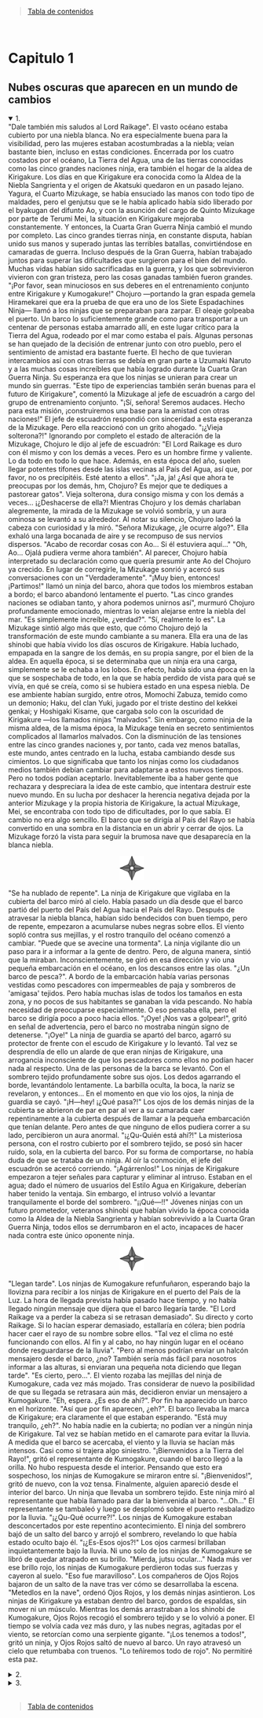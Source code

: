 > [Tabla de contenidos](./es.md#-tabla-de-contenidos)

<br>

# Capitulo 1
## Nubes oscuras que aparecen en un mundo de cambios

<details open>
<summary>1.</summary>
"Dale también mis saludos al Lord Raikage".
El vasto océano estaba cubierto por una niebla blanca. No era especialmente buena para la visibilidad, pero las mujeres estaban acostumbradas a la niebla; veían bastante bien, incluso en estas condiciones.
Encerrada por los cuatro costados por el océano, La Tierra del Agua, una de las tierras conocidas como las cinco grandes naciones ninja, era también el hogar de la aldea de Kirigakure. Los días en que Kirigakure era conocida como la Aldea de la Niebla Sangrienta y el origen de Akatsuki quedaron en un pasado lejano. Yagura, el Cuarto Mizukage, se había ensuciado las manos con todo tipo de maldades, pero el genjutsu que se le había aplicado había sido liberado por el byakugan del difunto Ao, y con la asunción del cargo de Quinto Mizukage por parte de Terumi Mei, la situación en Kirigakure mejoraba constantemente.
Y entonces, la Cuarta Gran Guerra Ninja cambió el mundo por completo. Las cinco grandes tierras ninja, en constante disputa, habían unido sus manos y superado juntas las terribles batallas, convirtiéndose en camaradas de guerra. Incluso después de la Gran Guerra, habían trabajado juntos para superar las dificultades que surgieron para el bien del mundo. Muchas vidas habían sido sacrificadas en la guerra, y los que sobrevivieron vivieron con gran tristeza, pero las cosas ganadas también fueron grandes.
"¡Por favor, sean minuciosos en sus deberes en el entrenamiento conjunto entre Kirigakure y Kumogakure!" Chojuro —portando la gran espada gemela Hiramekarei que era la prueba de que era uno de los Siete Espadachines Ninja— llamó a los ninjas que se preparaban para zarpar.
El oleaje golpeaba el puerto. Un barco lo suficientemente grande como para transportar a un centenar de personas estaba amarrado allí, en este lugar crítico para la Tierra del Agua, rodeado por el mar como estaba el país.
Algunas personas se han quejado de la decisión de entrenar junto con otro pueblo, pero el sentimiento de amistad era bastante fuerte. El hecho de que tuvieran intercambios así con otras tierras se debía en gran parte a Uzumaki Naruto y a las muchas cosas increíbles que había logrado durante la Cuarta Gran Guerra Ninja. Su esperanza era que los ninjas se unieran para crear un mundo sin guerras.
"Este tipo de experiencias también serán buenas para el futuro de Kirigakure", comentó la Mizukage al jefe de escuadrón a cargo del grupo de entrenamiento conjunto.
"¡Sí, señora! Seremos audaces. Hecho para esta misión, ¡construiremos una base para la amistad con otras naciones!" El jefe de escuadrón respondió con sinceridad a esta esperanza de la Mizukage.
Pero ella reaccionó con un grito ahogado. "¡¿Vieja solterona?!"
Ignorando por completo el estado de alteración de la Mizukage, Chojuro le dijo al jefe de escuadrón: "El Lord Raikage es duro con él mismo y con los demás a veces. Pero es un hombre firme y valiente. Lo da todo en todo lo que hace. Además, en esta época del año, suelen llegar potentes tifones desde las islas vecinas al País del Agua, así que, por favor, no os precipitéis. Esté atento a ellos".
"¡Ja, ja! ¿Así que ahora te preocupas por los demás, hm, Chojuro? Es mejor que te dediques a pastorear gatos".
Vieja solterona, dura consigo misma y con los demás a veces... ¡¿Deshacerse de ella?!
Mientras Chojuro y los demás charlaban alegremente, la mirada de la Mizukage se volvió sombría, y un aura ominosa se levantó a su alrededor.
Al notar su silencio, Chojuro ladeó la cabeza con curiosidad y la miró. "Señora Mizukage, ¿le ocurre algo?".
Ella exhaló una larga bocanada de aire y se recompuso de sus nervios dispersos.
"Acabo de recordar cosas con Ao... Si él estuviera aquí..."
"Oh, Ao... Ojalá pudiera verme ahora también". Al parecer, Chojuro había interpretado su declaración como que quería presumir ante Ao del Chojuro ya crecido.
En lugar de corregirle, la Mizukage sonrió y acercó sus conversaciones con un "Verdaderamente".
"¡Muy bien, entonces! ¡Partimos!" llamó un ninja del barco, ahora que todos los miembros estaban a bordo; el barco abandonó lentamente el puerto.
"Las cinco grandes naciones se odiaban tanto, y ahora podemos unirnos así", murmuró Chojuro profundamente emocionado, mientras lo veían alejarse entre la niebla del mar. "Es simplemente increíble, ¿verdad?".
"Sí, realmente lo es". La Mizukage sintió algo más que esto, que cómo Chojuro dejó la transformación de este mundo cambiante a su manera. Ella era una de las shinobi que había vivido los días oscuros de Kirigakure. Había luchado, empapada en la sangre de los demás, en su propia sangre, por el bien de la aldea.
En aquella época, si se determinaba que un ninja era una carga, simplemente se le echaba a los lobos. En efecto, había sido una época en la que se sospechaba de todo, en la que se había perdido de vista para qué se vivía, en qué se creía, como si se hubiera estado en una espesa niebla. De ese ambiente habían surgido, entre otros, Momochi Zabuza, temido como un demonio; Haku, del clan Yuki, jugado por el triste destino del kekkei genkai; y Hoshigaki Kisame, que cargaba solo con la oscuridad de Kirigakure —los llamados ninjas "malvados". Sin embargo, como ninja de la misma aldea, de la misma época, la Mizukage tenía en secreto sentimientos complicados al llamarlos malvados.
Con la disminución de las tensiones entre las cinco grandes naciones y, por tanto, cada vez menos batallas, este mundo, antes centrado en la lucha, estaba cambiando desde sus cimientos.
Lo que significaba que tanto los ninjas como los ciudadanos medios también debían cambiar para adaptarse a estos nuevos tiempos. Pero no todos podían aceptarlo. Inevitablemente iba a haber gente que rechazara y despreciara la idea de este cambio, que intentara destruir este nuevo mundo.
En su lucha por deshacer la herencia negativa dejada por la anterior Mizukage y la propia historia de Kirigakure, la actual Mizukage, Mei, se encontraba con todo tipo de dificultades, por lo que sabía. El cambio no era algo sencillo.
El barco que se dirigía al País del Rayo se había convertido en una sombra en la distancia en un abrir y cerrar de ojos. La Mizukage forzó la vista para seguir la brumosa nave que desaparecía en la blanca niebla.

<p align="center">
	<img src="../../README/images/shuriken_naruto.svg" width="50">
</p>

"Se ha nublado de repente".
La ninja de Kirigakure que vigilaba en la cubierta del barco miró al cielo. Había pasado un día desde que el barco partió del puerto del País del Agua hacia el País del Rayo. Después de atravesar la niebla blanca, habían sido bendecidos con buen tiempo, pero de repente, empezaron a acumularse nubes negras sobre ellos. El viento sopló contra sus mejillas, y el rostro tranquilo del océano comenzó a cambiar.
"Puede que se avecine una tormenta". La ninja vigilante dio un paso para ir a informar a la gente de dentro. Pero, de alguna manera, sintió que la miraban. Inconscientemente, se giró en esa dirección y vio una pequeña embarcación en el océano, en los descansos entre las olas. "¿Un barco de pesca?".
A bordo de la embarcación había varias personas vestidas como pescadores con impermeables de paja y sombreros de 'amigasa' tejidos. Pero había muchas islas de todos los tamaños en esta zona, y no pocos de sus habitantes se ganaban la vida pescando. No había necesidad de preocuparse especialmente. O eso pensaba ella, pero el barco se dirigía poco a poco hacia ellos.
"¡Oye! ¡Nos vas a golpear!", gritó en señal de advertencia, pero el barco no mostraba ningún signo de detenerse. "¡Oye!" La ninja de guardia se apartó del barco, agarró su protector de frente con el escudo de Kirigakure y lo levantó. Tal vez se desprendía de ello un alarde de que eran ninjas de Kirigakure, una arrogancia inconsciente de que los pescadores como ellos no podían hacer nada al respecto.
Una de las personas de la barca se levantó. Con el sombrero tejido profundamente sobre sus ojos. Los dedos agarrando el borde, levantándolo lentamente. La barbilla oculta, la boca, la nariz se revelaron, y entonces...
En el momento en que vio los ojos, la ninja de guardia se cayó.
"¡H—hey! ¡¿Qué pasa?!" Los ojos de los demás ninjas de la cubierta se abrieron de par en par al ver a su camarada caer repentinamente a la cubierta después de llamar a la pequeña embarcación que tenían delante. Pero antes de que ninguno de ellos pudiera correr a su lado, percibieron un aura anormal.
"¡¿Qu-Quién está ahí?!" La misteriosa persona, con el rostro cubierto por el sombrero tejido, se posó sin hacer ruido, sola, en la cubierta del barco. Por su forma de comportarse, no había duda de que se trataba de un ninja.
Al oír la conmoción, el jefe del escuadrón se acercó corriendo.
"¡Agárrenlos!"
Los ninjas de Kirigakure empezaron a tejer señales para capturar y eliminar al intruso. Estaban en el agua; dado el número de usuarios del Estilo Agua en Kirigakure, deberían haber tenido la ventaja.
Sin embargo, el intruso volvió a levantar tranquilamente el borde del sombrero.
"¡¡Qué—!!"
Jóvenes ninjas con un futuro prometedor, veteranos shinobi que habían vivido la época conocida como la Aldea de la Niebla Sangrienta y habían sobrevivido a la Cuarta Gran Guerra Ninja, todos ellos se derrumbaron en el acto, incapaces de hacer nada contra este único oponente ninja.

<p align="center">
	<img src="../../README/images/shuriken_naruto.svg" width="50">
</p>

"Llegan tarde".
Los ninjas de Kumogakure refunfuñaron, esperando bajo la llovizna para recibir a los ninjas de Kirigakure en el puerto del País de la Luz. La hora de llegada prevista había pasado hace tiempo, y no había llegado ningún mensaje que dijera que el barco llegaría tarde.
"El Lord Raikage va a perder la cabeza si se retrasan demasiado".
Su directo y corto Raikage. Si lo hacían esperar demasiado, estallaría en cólera; bien podría hacer caer el rayo de su nombre sobre ellos.
"Tal vez el clima no esté funcionando con ellos. Al fin y al cabo, no hay ningún lugar en el océano donde resguardarse de la lluvia".
"Pero al menos podrían enviar un halcón mensajero desde el barco, ¿no? También sería más fácil para nosotros informar a las alturas, si enviaran una pequeña nota diciendo que llegan tarde".
"Es cierto, pero...".
El viento rozaba las mejillas del ninja de Kumogakure, cada vez más mojado. Tras considerar de nuevo la posibilidad de que su llegada se retrasara aún más, decidieron enviar un mensajero a Kumogakure.
"Eh, espera. ¿Es eso de ahí?".
Por fin ha aparecido un barco en el horizonte.
"Así que por fin aparecen, ¿eh?".
El barco llevaba la marca de Kirigakure; era claramente el que estaban esperando.
"Está muy tranquilo, ¿eh?".
No había nadie en la cubierta; no podían ver a ningún ninja de Kirigakure. Tal vez se habían metido en el camarote para evitar la lluvia.
A medida que el barco se acercaba, el viento y la lluvia se hacían más intensos. Casi como si trajera algo siniestro.
"¡Bienvenidos a la Tierra del Rayo!", gritó el representante de Kumogakure, cuando el barco llegó a la orilla.
No hubo respuesta desde el interior. Pensando que esto era sospechoso, los ninjas de Kumogakure se miraron entre sí.
"¡Bienvenidos!", gritó de nuevo, con la voz tensa.
Finalmente, alguien apareció desde el interior del barco. Un ninja que llevaba un sombrero tejido. Este ninja miró al representante que había llamado para dar la bienvenida al barco.
"...Oh..." El representante se tambaleó y luego se desplomó sobre el puerto resbaladizo por la lluvia.
"¡¿Qu-Qué ocurre?!". Los ninjas de Kumogakure estaban desconcertados por este repentino acontecimiento.
El ninja del sombrero bajó de un salto del barco y arrojó el sombrero, revelando lo que había estado oculto bajo él.
"¡¿Es-Esos ojos?!"
Los ojos carmesí brillaban inquietantemente bajo la lluvia. Ni uno solo de los ninjas de Kumogakure se libró de quedar atrapado en su brillo.
"Mierda, jutsu ocular..."
Nada más ver ese brillo rojo, los ninjas de Kumogakure perdieron todas sus fuerzas y cayeron al suelo.
"Eso fue maravilloso". Los compañeros de Ojos Rojos bajaron de un salto de la nave tras ver cómo se desarrollaba la escena.
"Metedlos en la nave", ordenó Ojos Rojos, y los demás ninjas asintieron.
Los ninjas de Kirigakure ya estaban dentro del barco, gordos de espaldas, sin mover ni un músculo.
Mientras los demás arrastraban a los shinobi de Kumogakure, Ojos Rojos recogió el sombrero tejido y se lo volvió a poner. El tiempo se volvía cada vez más duro, y las nubes negras, agitadas por el viento, se retorcían como una serpiente gigante.
"¡Los tenemos a todos!", gritó un ninja, y Ojos Rojos saltó de nuevo al barco.
Un rayo atravesó un cielo que retumbaba con truenos.
"Lo teñiremos todo de rojo".
No permitiré esta paz.
</details>

<details>
<summary>2.</summary>
El bosque era espeso. La hiedra se enroscaba alrededor de los gruesos troncos, hasta las raíces de los árboles musgosos, borrando la frontera entre el árbol y la tierra. Este árbol en particular, que extendía sus ramas hacia el cielo, buscando la luz del sol, tenía cientos de años. Pero más allá había jóvenes brotes que aún no habían crecido.
Alguien miraba todo desde arriba. El ojo izquierdo, que apenas asomaba entre el pelo que colgaba de su cara, era el Rinnegan supremo. A primera vista, el derecho parecía un ojo normal, pero albergaba el Sharingan, el kekkei genkai del clan Uchiha. El nombre del hombre era Uchiha Sasuke.
En la cima del enorme árbol, Sasuke contemplaba la vista en todas las direcciones. Había superado la Cuarta Gran Guerra Ninja y había vuelto a ser un shinobi de Konoha.
Sin embargo, en lugar de decir en la aldea, había emprendido un viaje.
Quiero saber cómo es este mundo ninja, —cómo me parece el mundo ahora.
Había estado viajando durante varios años, y había visto cosas que probablemente no habría notado cuando estaba sumido en la oscuridad. También había habido momentos en los que recordaba con dulzura el pasado del que había intentado liberarse. Hubo momentos en los que recordó a sus amigos. Vio con sus propios ojos las cicatrices de la guerra; tocó la tristeza de la gente, y sintió la inutilidad de la venganza.
En el pasado, Sasuke había soportado el dolor y el sufrimiento de que le arrebataran su familia y su clan con la poderosa medicina de la venganza. Pero en la profundidad de esa oscuridad, se había confundido sobre el camino a seguir. Había perdido de vista lo que era importante. Había tardado mucho tiempo en ser capaz de entender y aceptar eso, pero Sasuke lo sentía realmente ahora.
También sintió los cambios en el mundo. Los cinco Kage habían actuado para hacer desaparecer las grandes guerras y mantener la paz y el orden. Antes, el poder de los ninja se utilizaba para proteger a sus propios países, y para invadir y atacar a otras naciones. Ahora, se utilizaba para desarrollar equipos que no requerían chakra para transmitir información al instante, para mantener instalaciones médicas, para comunicarse activamente con otras naciones y para mejorar los sistemas de distribución, entre otras cosas. El mundo estaba entrando en una nueva era de crecimiento.
Por eso no podía pasar por alto un asunto en particular.
Otsutsuki Kaguya.
La mujer que había tomado en su boca el fruto del Árbol Divino —que se decía prohibido— ganó chakra, y trajo la calma a un mundo turbulento. Pero había sido consumida por el inmenso poder, y tras un tiempo en el que se desbocó, sus propios hijos, Hamura y Hagoromo, la habían sellado.
La mismísima Kaguya había vuelto a este mundo, y Sasuke, junto con sus compañeros del Equipo 7 y Uchiha Obito, la había sellado una vez más. Una vez que la amenaza que había sacudido al mundo había pasado, la gente se regocijó, pero algo en ello molestó a Sasuke.
Gracias a las maniobras secretas de Zetsu Negro para traerla de vuelta, Kaguya vinculó a las personas sobre las que lanzó el Tsukiyomi Infinito a las raíces del Árbol Divino, transformándolas durante muchos años en sus soldados personales. El resultado final fue el ejército de Zetsu Blanco.
Anteriormente conocida como la Diosa Conejo, Kaguya cambió de alguna manera después de haber liberado al mundo del conflicto, por lo que la gente conectada al Árbol Divino también vino después de la paz que ella trajo. ¿Por qué, en un mundo en el que se suponía que la lucha había terminado, había necesidad de utilizar el Tsukiyomi Infinito en la gente y convertirla en soldados? Para jugar cruelmente con los que tenían poder, para controlar a los seres humanos con el miedo; se le ocurrieron varias razones, pero Sasuke no veía una respuesta clara.
Perseguía los rastros que había dejado Kaguya para despejar sus dudas, pero su oponente era el progenitor del chakra. Puede que Sasuke tuviera el Rinnegan, pero seguir su rastro no era nada fácil.
"¿Mm?" Sintiendo un aura, miró hacia el suroeste.
Cuando entrecerró los ojos, pudo ver algo que volaba en su dirección. A primera vista, era un pequeño pájaro que agitaba sus alas, pero en ese pájaro no circulaba sangre, sino tinta y texto que cobraba vida gracias al chakra.
Sasuke sacó rápidamente un pergamino, y el pájaro voló hacia él como si le hubieran llamado. El Arte de la Imitación de Bestias de Konoha del ninja Sai.
La figura del pájaro desapareció, y en su lugar se extendió un texto en el pergamino abierto.
Pensando que necesitaba tener una visión más diversa del mundo para conocer a Kaguya, Sasuke había empezado recientemente a comunicarse deliberadamente con Konoha con más frecuencia, pidiéndoles que le enviaran información sobre el estado de la aldea y del mundo.
Dirigió su mirada a las palabras de la página, pensando que se trataba de una de esas misivas, pero su ceño se frunció ante el contenido.
"Esto..."
Era un mensaje del actual Hokage, Hatake Kakashi.
Al parecer, un gran número de ninjas de Kirigakure y Kumogakure ha desaparecido repentinamente. No había señales de lucha, y la información era limitada, por lo que el Hokage le pedía que se pusiera en contacto con Konoha si encontraba algo sospechoso que pudiera estar relacionado con el incidente.
"¿Más de un centenar de ninjas desaparecen de repente?"
Si había una persona detrás, era posible que fuera un usuario de genjutsu. En ese caso, lo mejor sería que Sasuke, con su jutsu ocular superior, respondiera. Si usaba el Sharingan, podría ser capaz de ver lo que otros ninjas no podían.
En la cima del árbol al que se había subido para comprobar su dirección, Sasuke miró una vez más a su alrededor con esos ojos. Varias nubes de humo blanco se elevaban en el aire más allá del bosque en el que estaba encaramado. Sin embargo, no era de los incendios. Era vapor. Estaba así de cerca de Yugakure, una aldea en la que brotaban manantiales de agua caliente de la tierra, a menudo utilizados como balneario. Estaba en la Tierra del Vapor, que no estaba lejos de la Tierra del Rayo, y los barcos siempre partían de allí hacia la Tierra del Agua.
"Tal vez me dirija a la Tierra del Rayo, entonces". Dado que podía llegar a ella por una ruta terrestre, Sasuke puso primero su mirada en el País del Rayo, y se dejó caer en el bosque.

<p align="center">
	<img src="../../README/images/shuriken_naruto.svg" width="50">
</p>

Hasta que, en torno a la puesta de sol, Sasuke avanzó en silencio, sin descansar, corriendo a través de un matorral de bambú. Era difícil saltar a través del flexible y elástico bambú como lo hacía con los árboles. Mientras se movía por un terreno plagado de hojas de bambú para salir rápidamente de la arboleda, Sasuke pensó en la situación.
Todavía estaba en el País del Vapor. Quería estar en la vecina Tierra de la Escarcha para cuando cambiara la fecha, y luego en la Tierra del Rayo y la aldea de Kumogakure al día siguiente.
De repente, un pequeño asentamiento apareció en su campo de visión. Era el tipo de aldea rural que se vería en cualquier lugar, pero inconscientemente se detuvo.
No había ni una sola luz en el pueblo.
Aunque el sol se había puesto, era demasiado pronto para que todos se hubieran ido a dormir. Además, acababa de enterarse de la desaparición de un gran número de ninjas.
Sasuke cerró los ojos un momento y concentró su poder en el ojo derecho. Cuando abrió los párpados, el ojo se tiñó de rojo, con tres marcas 'tomoe' visibles en él. Saringan.
Miró la aldea con ese ojo. En efecto, había gente dentro de las casas, que aprovechaban ampliamente el bambú circundante en su construcción. Pero todos ellos estaban como conteniendo la respiración. Casi como si tuvieran miedo de algo.
Con la curiosidad despertada, Sasuke dio un paso hacia la aldea.
"¡Así que te muestras! ¡Has caído Trueno Oscuro!"
Alguien saltó con mucha fuerza de debajo de las hojas de bambú.
Sasuke miró en esa dirección para encontrar a un anciano calvo, todo piel y huesos, que cargaba contra él, con una lanza de bambú en la mano. Sus movimientos no eran rápidos, y no era fuerte; parecía ser una persona normal sin ninguna relación con las artes ninja.
Sasuke saltó hacia atrás y esquivó ligeramente. Pero en el lugar donde aterrizó, sintió chakra detrás de él.
"Liberación de agua: ¡Barrera de lluvia!" La voz aguda de una joven sonó, y un sinnúmero de pequeñas bolitas de agua, como el azúcar glas de un pastel dulce, volaron hacia él.
Sasuke hizo señales, tomó aire y se llevó un dedo a la boca. "Estilo Fuego: ¡Técnica de la Gran Bola de Fuego!"
El Estilo Fuego era la especialidad de los Uchihas. Las llamas que liberó envolvieron las bolitas de agua de su oponente, evaporándolas al instante.
"¡¿Qué?! ¡¿El Estilo Agua puede ser hecho por el Estilo Fuego?!" gritó su oponente, al ver que su propia técnica desaparecía sin llegar a tocar a Sasuke. Miró hacia allí y vio a una chica bajita con cara de niña de pie.
"¡Chino, vuelve!" Ahora apareció un hombre musculoso, como para empujar a la niña "Chino" hacia atrás. Con el kunai preparado, se lo lanzó a Sasuke, con la punta apuntando directamente a su corazón.
Se clavó en el bambú detrás de él. ¡Rrrrrip! La hierba de gran tamaño explotó hacia atrás.
"El viento está cambiando la naturaleza, ¿no?" Sasuke observó. El kunai, envuelto en chakra de viento, había expandido el aire dentro del nodo del bambú y lo había roto.
"¡Eh! Jóvenes, ¡¿en qué andáis?! Date prisa y derríbalo!", gritó el anciano.
"¡¿Qué?! ¡Nadie me dijo que era tan fuerte!" Chino frunció el ceño y miró fijamente a Sasuke. Y entonces jadeó y le señaló el ojo. "¡No! ¡De ninguna manera! ¡Mira, Nowaki! Ese ojo... ¡el Saringan!"
Una mirada de sorpresa se levantó en el rostro del hombre grande, quien aparentemente era Nowaki. "¿Es eso real?"
¡Escuchad, mocosos sin carácter! Si os ponéis así, ¡lo haré yo! ¡Trueno Oscuro, me vengaré de mi hija!" Agarrando su lanza de bambú, el anciano cargó una vez más.
Sasuke no tuvo la oportunidad de preguntar siquiera qué estaba pasando; en cualquier caso, no tenía otra opción. "¡Hah!" Exhaló un fuerte aliento, y tomó su espada en la mano.
"¡Muereeeeeee!" El anciano empujó la lanza de bambú hacia delante.
Sasuke cortó fácilmente el extremo de la misma. Con una velocidad increíble, cortó la lanza en finas rondas hasta la mano del anciano, antes de llevar la punta de su espada hasta la tráquea del anciano. Sasuke presionó la hoja contra su garganta, como para que notara la sensación de frío de la espada.
"Ee, eeep". El bambú, cortado en una sola articulación, cayó de la mano del anciano. Gotas de sudor aparecieron en su piel seca y cayeron al suelo.
"¡Ah, ah e—espera, hermano! ¡Jefe! ¡Guapo! ¡Varonil! ¡No mates al viejo!" Presa del pánico, Chino se acercó a Sasuke como para calmarlo.
Al no responder a esto, Sasuke le dijo al viejo: "Tienes la peor idea".
"Ja, ja...".
"No conozco a este Trueno Oscuro".
"Eee, eee..." Las palabras de Sasuke no parecían llegar a los oídos del anciano, que seguía respirando con dificultad, temblando de miedo.
Así no llegarían a ninguna parte.
Sasuke alejó la hoja de su espada lo más mínimo de la garganta del anciano. "No soy Trueno Oscuro".
"¿Qué?"
"Es la primera vez que escucho ese nombre". Sasuke bajó su espada, y el anciano se derrumbó de rodillas en el acto.
Mientras tanto, Chino y Nowaki se miraron.
"¡Iou! ¡Dice que es un error!" gritó Chino.
Pero el viejo de Iou gimió: "¡Cállate! ¡Este no es el momento para eso! Mi corazón, ¡ah! ¡Me dueeeele el corazón!" Liberado del terror a la muerte, el cuerpo de Iou respondió con intensas palpitaciones. Apretó una mano contra su pecho y aspiró aire desesperadamente.
"Lo siento. Fue un terrible error el que cometimos".
A diferencia de Iou, Nowaki parecía sinceramente arrepentido.
"Aunque siento que hubiéramos sido nosotros los que hubiéramos muerto si la lucha continuaba, lo siento", añadió Chino, dando una palmada con ambas manos en un gesto de contrición. "¡Vamos, Iou!".
¡Pide perdón tú también!
Aún en el suelo, Iou volvió la cara. "¡Hmph! ¡La culpa es suya por venir a través de Takeno en un momento como éste!", maldijo.
"¡Oooh, maldito viejo!"
"¡¿Qué has dicho?!" Espoleado por las palabras de Chino, Iou trató de levantarse, pero rápidamente volvió a sentarse con fuerza. Al parecer, también se había echado la espalda. Golpeó el suelo con rabia. "¡Ngh! ¡Y yo que creía que hoy íbamos a arreglar las cosas con la banda del Trueno Oscuro!".
"¿Exactamente qué es esa banda del Trueno Oscuro?" Iou había dicho que iba a vengarse de su hija. No había duda de que algo estaba pasando aquí.
"Um, esa historia es larga. ...Iou, vamos a casa por ahora. Tenemos que explicarle las cosas al hombre de aquí".
Como un niño obstinado, Iou volvió la cara. Chino refunfuñó un exasperado "Vamossssss", y luego le hizo una señal a Nowaki con los ojos.
"Vamos a volver ahora, Iou". Nowaki levantó a Iou del suelo.
"¡Hngh!", gritó el anciano.
Nowaki comenzó a caminar hacia la aldea, y Chino la siguió, con las manos unidas detrás de la cabeza. Sasuke les miraba a la espalda; Chino le devolvía la mirada para instarle a seguir. "¡Deprisa!"
"Esto parece que va a ser una molestia", murmuró Sasuke mientras se movía para seguir a los tres. Pero entonces sintió que le miraban y se giró.
Sasuke observó la escena, pero sólo había el bosque de bambú que se extendía ante sus ojos. Estaba tranquilo, no había señales de ninguna bestia.
"Hermano, ¿qué ocurre?" gritó Chino, preocupado.
Sasuke observó la espesura de bambú una vez más antes de seguirla.

<p align="center">
	<img src="../../README/images/shuriken_naruto.svg" width="50">
</p>

Lo llevaron a la casa de Iou. Al parecer, Iou era el alcalde de este Takeno, y su casa era notablemente grande. Dentro había todo tipo de artículos hechos de bambú, desde accesorios de uso cotidiano hasta juguetes para niños.
"Así que, al parecer, Takeno vende estas artesanías de bambú para ganarse la vida". Chino le mostró a Sasuke las cestas de mimbre de bambú, los pinchos y las cañas de pescar, entre otros artículos que había a un lado.
"¡No vayas a tocar las cosas!" Iou le arrebató un pincho con un gruñido, pero Chino no se inmutó lo más mínimo; cogió una libélula de bambú y la hizo volar por la habitación. Por desgracia, parecía que iba a aterrizar encima de la cabeza de Sasuke, pero la atrapó antes de que lo hiciera, y la sostuvo frente a él.
"Supongo que venden todo esto en Yugakure. Allí hay muchos turistas", señaló Chino. "Pero los precios son muy bajos, así que apenas ganan nada con ellos".
"¡Silencio, tú!" rugió Iou al instante.
Yugakure era la rara aldea ninja que también era un destino turístico. Y a juzgar por las cestas apiladas y el gran número de pinchos en la zona de trabajo, parecía que sí había demanda de los artículos, pero al parecer la vida seguía siendo dura en esta aldea.
"En realidad, Nowaki y yo actuamos en Yugakure un poco antes".
"¿Actuar?" Sasuke enarcó una ceja.
"Somos unos shinobis de poca monta, artistas ambulantes. Hicimos un poco de dinero en esa ciudad onsen. Allí sí que se puede limpiar en entretenimiento". Chino exhaló, y las burbujas de jabón aparecieron, una tras otra. Para un shinobi, no era un gran truco, pero probablemente fue bien recibido por la gente común.
"Entonces, nos dirigíamos a otra zona cuando pasamos por Takeno, ¿vale? Nos detuvimos en la tienda para comprar comida, y este anciano se aferró a nosotros. Nos rogó que le ayudáramos a vengarse, y luego lloró sobre nosotros".
Por fin estaban entrando en materia. Como si estuviera obligado por la historia de Chino, Iou gritó: "¡Todo es por culpa de Trueno Oscuro! Son una organización malvada, desalmada y sin corazón. Vienen a por aldeas pequeñas y las saquean. Matan a la gente por deporte. Hace unos meses, vinieron a por el pueblo en el que se casó mi hija... ¡y mataron a todos!".
Así que por eso hablaba de venganza.
Tal vez recordando a su hija, las lágrimas brotaron en los ojos de Iou. "No fuimos bendecidos con hijos, y después de envejecer, por fin, ¡mi dulce niña! Se casó la primavera pasada. ¡Iba a tener un bebé pronto!".
Aparentemente incapaz de expresar sus sentimientos con palabras, Iou apretó los dientes como si intentara contener las lágrimas.
"Dijo que habían matado a su hija y que su mujer había enfermado por el impacto y había muerto", terminó Chino.
La tragedia engendra la tragedia, y ahora sólo quedaba Iou. Era una situación terrible; no era de extrañar que se viera impulsado a la venganza.
Habiendo escuchado en silencio hasta ahora, Nowaki miró con lástima a Iou. "Al parecer, la gente de esta zona teme a este Trueno Oscuro y vive su vida con temor. Mira las ventanas".
Cuando Sasuke hizo lo que se le había ordenado, vio que de las ventanas colgaban cortinas opacas para que no se filtrara la luz. Los habitantes de las otras casas probablemente tenían la misma configuración.
Así que por eso habían estado al acecho, e intentaron acabar con el grupo de Trueno Oscuro.
"¡Ahora, tú! Eres fuerte, ¿verdad? ¡Por favor! ¡Ayúdame!" Iou se limpió toscamente los ojos con el dorso de la mano mientras pedía ayuda a Sasuke, casi lanzándose hacia delante.
"¿Qué? ¿No es eso demasiado egoísta?" Chino sonaba exasperado.
"¡Cállate!" Le rugió Iou, y siguió sin pausa. "¡Me disculpo por lo de antes!" Bajó la cabeza en una profunda reverencia, y luego no se movió para volver a subirla. ¿Pensaba seguir haciendo la reverencia hasta que Sasuke dijera que sí?
Incapaz de quedarse de brazos cruzados, Nowaki bajó la voz y dijo: "No estoy con Iou ni nada por el estilo, pero, al parecer, el líder de este grupo del Trueno Oscuro está diciendo que su maestro es Uchiha Sasuke. Y lo está transmitiendo al mundo".
"¿Qué ha dicho?" Sasuke arrugó inconscientemente la frente ante la repentina aparición de su propio nombre en la conversación.
"Eres tú, ¿verdad? Uchiha Sasuke. Supongo que realmente te admira o algo así".
A diferencia de Iou, Chino y Nowaki entendían de ninjas. Y eran artistas ambulantes. Tenían información mientras viajaban por el mundo. Precisamente por eso, habían adivinado enseguida quién era, una vez que vieron su Sharingan.
Sasuke nunca había oído que nadie se llamara Trueno Oscuro. Naturalmente, le molestaba que alguien utilizara su nombre como le viniera en gana, pero más que eso, el hecho de que la gente que hacía el mal en el mundo lo respetara abiertamente, disparó una sombra de pesadumbre en su corazón. La sombra era oscura y pesada.
"Eso es todo, entonces", murmuró Sasuke, lentamente. Ahora que su nombre había salido a relucir, no podía decir que no tenía nada que ver con él.
Y era un hecho que el grupo del Trueno Oscuro era violento, con muchas víctimas, y esta aldea estaba expuesta a ese terror.
La desaparición de un gran número de ninjas también le preocupaba, pero no podía alejarse exactamente de esta aldea. La razón por la que Sasuke estaba en este viaje era también para expiar al mundo, después de todo.
"¿Eh? ¿Vas a ayudar?" Al parecer, Chino no creía que Sasuke fuera a ayudarles. Lo miró con los ojos muy abiertos. "Me imaginé que dirías 'no es mi problema', o 'arregladlo vosotros mismos', y luego darías la vuelta a la mesa antes de irte".
En primer lugar, él nunca voltearía una mesa, pero el antiguo Sasuke probablemente sí habría dicho eso. Para empezar, el antiguo él habría pasado rápidamente por esta aldea, y se habría dirigido directamente al País del Rayo.
"¡Así que lo harás! ¡Eres el hombre que creí que eras!" Iou levantó la cabeza y una amplia sonrisa se dibujó en su rostro. El cambio en su actitud fue un latigazo.
Ver a Iou así me hizo recordar a otra persona. Tazuna, el constructor de puentes del País de las Olas. Tazuna había luchado contra varios obstáculos para construir su puente, y tenía la misma audacia y actitud de cambio rápido. Quizá fuera una característica especial de esta generación.
Pero los caminos que los dos hombres habían recorrido eran exactamente opuestos. Incluso después de que su ser querido hubiera sido asesinado, Tazuna arriesgó su vida para luchar por el futuro de la tierra, mientras que Iou se dejó llevar por el odio para ver el poder de la venganza.
"En cualquier caso, es suficiente por hoy, ¿no? No parece que el Grupo del Trueno Oscuro vaya a aparecer. Descansemos". Chino hizo un alarde de bostezar enormemente.
"Ya lo creo. Aquí hay habitaciones. Usadlas si queréis. ...Y si vienen, cuento con vosotros", dijo Iou, como para dejar claro el punto. Sus ojos mostraban que estaba seguro de que esta aldea iba a ser atacada. Y en el fondo de esos ojos había una oscuridad que buscaba el castigo para Trueno Oscuro por haber matado a su hija.
Aunque Sasuke ayudara a resolver este incidente, no tenía intención de echar una mano a la venganza. Aunque probablemente Iou no aceptaría eso. En lugar de responder al anciano, Sasuke se dirigió a la habitación que le habían asignado.

<p align="center">
	<img src="../../README/images/shuriken_naruto.svg" width="50">
</p>

"¿Eh? Dígalo una vez más".
Una pequeña aldea anida en las montañas. Pero ya no había aldeanos en ella. Casas destruidas, gente cruelmente obligada a exhalar su último aliento. Sólo las bestias que captaban el olor de la sangre estaban vivas.
En el interior de una casa en ruinas, el hombre que se sentaba en la mesa y lanzaba una pelota contra la pared levantó las comisuras de la boca ante las palabras de su subordinado. Pelo morado azulado atado con soltura, labios pálidos. Sólo sus ojos brillaban y resplandecían.
"¡Sí, señor! No mucho después de la puesta de sol, cuando fuimos a explorar Takeno, ¡había un hombre usando el Sharingan! Señor Karyu, lo más probable es que fuera ¡Uchiha Sasuke!".
La bola golpeó la pared y rebotó en el suelo empapado de sangre junto a un cadáver, y luego volvió a la mano del hombre —de Karyu—.
"Uchiha Sasuke. El único superviviente del orgulloso clan Uchiha. Así que está en Takeno..." Karyu rió suavemente y bajó de un salto de la mesa antes de lanzar la pelota contra la pared una vez más.
¡Thuk! Hubo una fuerte explosión, y el subordinado se tapó involuntariamente los oídos y cerró los ojos. Cuando los abrió de nuevo, había un gran agujero en la pared, y Karyu lo había atravesado y había salido al exterior.
Mirando a la luna oculta entre las nubes, Karyu extendió las manos. "El maestro de mi corazón, el hombre que mostró al mundo la maravilla del kekkei genkai, Uchiha Sasuke... ¡que tuviera la oportunidad de matarlo!" Una expresión de deleite apareció en su rostro, y gritó a sus subordinados en espera: "¡Todos, a trabajar! El momento justo para Takeno... ¡hacedlo pedazos!"
</details>

<details>
<summary>3.</summary>
Las enormes puertas de A-un que conectaban la aldea con el mundo exterior estaban ahora cerradas, como si quisieran huir de la oscuridad de la noche; el enorme muro de roca con los rostros de las seis generaciones de Hokage tallados en él estaba silenciosamente iluminado por la luz de la luna que se colaba entre las nubes.
Antigua incluso entre las aldeas ninja, la Tierra del Fuego es Konohagakure. Esta aldea, que en su día sufrió daños catastróficos a causa de Pain de Akatsuki, ahora brillaba aún más que en el pasado, y la población, que descendió durante la Cuarta Gran Guerra Ninja, se estaba recuperando poco a poco.
Todo parecía ir bien, pero cada época tenía inevitablemente sus pruebas.
"Hmm. Esto es realmente difícil"
La oficina del Hokage.
Mirando las cartas que habían llegado de Kirigakure y Kumogakure, el sexto Hokage, Kakashi, suspiró. Los shinobi desaparecidos eran manos maestras. Y con los ninja de Kirigakure, un centenar de shinobi habían desaparecido de golpe, junto con un barco.
Según Kumogakure, alguien que había visto el barco de Kirigakure en el océano, cerca del puerto del País del Rayo. En cuyo caso, era posible que el barco hubiera atracado en algún momento en el puerto del País del Rayo. ¿Así que tal vez los ninjas de Kumogakure habían subido al barco y se habían ido con ellos a algún lugar?
Pero no iba a servir de nada si realmente habían huido a través del océano. No dejarían ninguna huella ni olor; en el ancho océano, incluso los perros ninja que Kakashi podía convocar, todos ellos excelentes rastreadores, tendrían dificultades para encontrar a los ninjas desaparecidos. Sin duda, Kirigakure y Kumogakure no sabían qué hacer.
Si esto fuera el pasado, los detalles de este incidente se habrían detenido en las fronteras, pero las cartas en busca de información se habían enviado a Konohagakure, Iwagakure y Sunagakure —aldeas ninja de las cinco grandes tierras— y ahora la información parecía extenderse aún más. Aunque se trataba de un problema de otra aldea, no era un problema ajeno.
Cuando llegó la información, Kakashi la transmitió inmediatamente a los ninjas de Konoha. Y a Sasuke, que estaba viajando por el mundo. Kakashi sospechaba que el genjutsu estaba involucrado.
Aunque ni Kumogakure ni Kirigakure tenían teorías específicas, probablemente pensaban lo mismo. Y tenía que ser un genjutsu desconocido. Esa era la única conclusión a la que podía llegar cuando pensaba en el hecho de que tantos ninjas habían sido incapaces de enfrentarse a él. Probablemente Sasuke pensó lo mismo después de leer la carta de Kakashi.
Sasuke había partido en su viaje de información y expiación, diciendo que algo le molestaba. A diferencia de los ninjas de la aldea, él tenía cierto margen de maniobra. Y más que nada, tenía el Sharingan y el Rinnegan. Cosas que otros ninjas no podían saber podrían ser vistas con sus ojos.
"Sexto".
Oyó que llamaban a la puerta de su despacho. Al identificar la voz como la de Shizune, antigua alumna de la Hokage Tsunade, gritó: "Sí, pase". Ella tuvo la amabilidad de ser también su asistente.
La puerta estaba ligeramente entreabierta; Shizune asomó la cara con una expresión de preocupación. "Disculpe, Sai dice que tiene un informe", le informó.
Le había pedido a Sai que se pusiera en contacto con Sasuke. Así que probablemente era un informe de que su mensaje le había llegado.
Shizune parecía preocupada, pero Kakashi dijo: "Claro, hazle pasar".
"Muy bien, entonces". Shizune abrió la puerta y miró por encima del hombro. "Disculpe".
"¡Hola!" Sai entró con su habitual y algo engreída sonrisa en la cara. Detrás de él estaba Haruno Sakura, con cara de disculpa. Un signo de interrogación surgió en la mente de Kakashi.
Detrás de Sakura, una persona más entró en la habitación. "¡Oye!" ¡Maestro Kakashi!" Haciendo el papel de tonto con una sonrisa alegre sin límites estaba el hombre que había salvado al mundo en la última Gran Guerra, Uzumaki Naruto.
Sai era una cosa. ¿Por qué estaban Naruto y Sakura aquí?
"Por supuesto que también serías tú".
Naruto juntó las manos detrás de la cabeza y carcajeó. "Sai dijo que iba a venir a verte, así que me he unido".
Sin el menor reparo.
"¿Tú también, Sakura?"
"Estaba buscando algo con Shizune".
Así que cuando Sai y Naruto le pidieron a Shizune una reunión con el Hokage, se habían fijado en Sakura y la invitaron, entonces.
"En fin. ¿Qué tal si le doy tu informe, Sai?"
"Bien. Mi mensajero llegó a salvo a Sasuke el otro día".
"El pájaro de la Bestia de los Dibujos animados voló hacia el noreste, ¿hm? En cuyo caso, a juzgar por el número de días, está cerca de Yugakure o Shimogakure, ¿quizás?"
Al oír esto, Sakura dejó escapar un suspiro de alivio. Sasuke seguía vivo en alguna parte. Se sintió más tranquila, sólo con saber eso.
"Entonces como, maestro Kakashi, ¿algún progreso en las desapariciones?" Naruto soltó las manos detrás de su cabeza y miró la carta en las manos de Kakashi. Era una época inteligente.
"Aparentemente, no hay pruebas ni nada".
"Sexto, hay algo que nos preocupa de este incidente", dijo Shizune.
Sakura asintió y se adelantó. "Parece que también estamos viendo que faltan ninjas en Konoha".
"¿Qué?" Kakashi comenzó a levantarse de su postura sentada.
"No es a la misma escala que en Kirigakure o Kumogakure, pero hubo varios casos hace unos tres meses. También podría haber otros que simplemente no se hicieron públicos".
Incluso ahora, tenían muchas misiones peligrosas, y a veces, los ninjas desaparecían. Y como tenían un contacto más frecuente que antes con otras regiones, había más gente entrando y saliendo. Así que esto no era una ocurrencia especial, rara —pero algo le molestaba a Kakashi al respecto, también.
"¿Por qué estabas investigando algo así, Sakura?"
Sakura estaba muy ocupada como ninja médico, y el hecho de que estuviera investigando algo de esta naturaleza era un poco inesperado. Ante su pregunta, su mirada se congeló ligeramente.
"Un habitual de la tienda de la familia de Ino se fue de viaje y desapareció. Ino dijo que no era el tipo de persona que desaparece de repente, y cuando me enteré de este caso, me acordé inmediatamente de él".
Yamanaka Ino era una ninja femenina, rival y mejor amiga de Sakura. Su familia tenía una floristería, donde Ino también trabajaba de vez en cuando. La visión de Ino preocupada por un cliente habitual probablemente se había quedado grabada en la mente de Sakura.
"Pensé en decírtelo una vez que supiera más detalles".
Dado que se trataba de Sakura, no cabía duda de que había planeado decírselo una vez que hubiera investigado lo suficiente para estar segura.
"Oh, gracias. Yo también le echaré un ojo".
Aunque se creía que la persona de arriba tenía toda la información, en realidad no la tenía. Para bien o para mal, la gente tamizaba la información, decidiendo qué valía la pena contar al Hokage y qué no, por lo que mucha información nunca llegaba a sus oídos. Por eso era vital para él escuchar las opiniones de la gente que conocía así.
Menos mal que la historia de Sakura me llegó en el momento justo, pensó Kakashi mientras dirigía su mirada a Naruto, quien había traído a Sakura para empezar. Fue en ese momento...
"¡Sexto! Hay un invasor en la aldea!" Un ninja del equipo de barrera apareció de repente en el despacho del Hokage. La tensión recorrió la sala.
"¿Han tocado la barrera?"
Una barrera esférica había sido colocada alrededor de la aldea de Konohagakure, desde el suelo hasta el cielo. Después del ataque de Akatsuki, habían puesto una barrera aún más poderosa.
"Ellos... ya están dentro de la barrera, hasta la puerta de A-un..."
"¡¿Qué?!"
"Los ninjas del equipo de la barrera están en este momento en su wa—"
El final de la palabra no salió.
¡Boom! Oyeron un sonido como el de una explosión procedente de algún lugar. Kakashi y los demás abrieron las ventanas de su despacho y miraron al exterior.
"Maestro Kakashi, llamas..." Un incendio se había desatado en la dirección que señalaba Sakura, cerca de las puertas de A-un, quizás un efecto de la explosión.
"¡Maestro Kakashi! Iremos a comprobarlo ahora mismo!" Dijo Naruto.
Sai abrió rápidamente un pergamino que colgaba de su cadera y envió su pincel a toda velocidad por él. La tinta dibujó un gran pájaro con las alas desplegadas. "¡Ninjutsu! Arte de la imitación de bestias de dibujos animados".
El pájaro salió volando del pergamino como si hubiera nacido y extendió sus grandes alas fuera de la ventana. Agitándolas, el pájaro permitió primero que Sai saltara sobre ellas; luego, Naruto y Sakura siguieron su ejemplo.
"Hazlo", dijo Kakashi, escuetamente.
Naruto asintió, y los tres salieron volando en dirección a las llamas que lamían el aire.
"¡Sexto, yo iré a dar la orden para las actividades de extinción de incendios!"
dijo Shizune, y Kakashi asintió en su dirección antes de dar la orden de reunir información en todas las áreas. Miró las cartas de Kirigakure y Kumogakure que estaban sobre su escritorio.
"¿Qué está pasando aquí exactamente...?"

<p align="center">
	<img src="../../README/images/shuriken_naruto.svg" width="50">
</p>

A lomos del enorme pájaro de la Bestia de Caricatura que Sai había dibujado, Naruto y los demás se apresuraron en dirección a las puertas y al fuego cercano. Pero cuando estaban a mitad de camino, Sai chocó contra los tejados de los edificios.
"¡Sai, qué está pasando!" Gritó Naruto sorprendido, cuando vio una célula de tres personas delante de ellos corriendo por los tejados hacia la puerta A-un. "¡Oh! ¿Shikamaru?"
Sakura se inclinó hacia adelante y miró hacia abajo. "¡Ino y Choji también! Sai, ¡no puedo creer que te hayas fijado en ellos!"
Al parecer, el grupo de Ino-Shika-Cho también había escuchado a Naruto y Sakura.
"¿También se dirigen a la puerta A-un?" Gritó Shikamaru, mirando hacia atrás.
"¡Sigue!" gritó Sai.
Los tres saltaron al enorme pájaro, y aunque éste se tambaleó y estuvo a punto de estrellarse contra un edificio en el instante en que Choji estaba a bordo, Sai consiguió que volvieran a volar alto inmediatamente.
Naruto y los demás miraron una vez más a los tres recién llegados. Shikamaru, Ino y Choji eran amigos de la infancia, y anteriormente se habían unido en una célula de tres personas a las órdenes de Sarutobi Asuma. Sin embargo, ahora cada uno tenía su propio puesto, y ya no solían trabajar en equipo.
"Ino y su madre nos lo pidieron, así que hemos estado persiguiendo rastros del cliente habitual de la floristería", explicó Shikamaru, recordando a Naruto la investigación de Sakura y lo que le había informado a Kakashi.
"¿Habéis encontrado alguna pista?", preguntó.
"Encontramos la posada que probablemente fue el último lugar donde se hospedó", respondió Shikamaru. "La dueña de allí dijo que estaba de regreso a Konoha después de un tratamiento de aguas termales".
Eso significaba que este cliente no había planeado desaparecer.
"Entonces, algo pasó en su camino a casa", comentó Naruto.
Ino asintió con firmeza. "Por cierto, se llama Tadaichi. Perdió a su esposa muy joven. Es el tipo de persona que compraba flores en nuestra tienda y se las ofrecía a su mujer siempre que tenía tiempo.
Solía ser activo en el Anbu, pero ahora está bastante entrado en años. Se retiró como ninja este año, y cuando vino a despedirse, nos dijo que iba a recorrer los lugares donde pasaba el tiempo con su mujer". Había sido un cliente habitual desde que Ino era pequeña, así que le tenía cariño, como era de esperar.
"Mira. Está todo el asunto de Kiri y Kumo ahora mismo, ¿verdad? Nos preocupa que se haya visto arrastrado a todo eso", intervino Akimichi Choji. "También están investigando en Kumogakure, pero estaba lloviendo en ese momento, por lo que el olor se ha lavado.
Es difícil encontrar rastros de él". Choji estaba en contacto con Karui, una ninja de Kumogakure, por lo que podía obtener información independiente.
"En cualquier caso, antes de todo eso, tenemos que hacer algo con esta situación", dijo Shikamaru, poniendo fin a aquella conversación. Miró hacia la puerta de A-un. Dentro de las puertas, que estaban cerradas por la noche, las llamas lamían el aire dentro de Konohagakure.
"Shikamaru, acabamos de estar en casa del maestro Kakashi, y al parecer, hay un intruso en la aldea", le dijo Sakura.
"Se supone que los ninjas del equipo de la barrera ya están en camino hacia allí".
"¿Entonces si logramos divisar al equipo de la barrera, conoceremos al enemigo?" Dijo Shikamaru, y Naruto se inclinó mucho hacia delante, forzando la vista.
"¡Allí!" La mirada de Naruto se posó en el equipo de la barrera.
Parecían estar luchando contra el ninja enemigo.
Shikamaru los vio al mismo tiempo. Arrugó la frente. "¿Qué? ¿Están totalmente a la defensiva?"
Tal y como observó, los ninjas del equipo de la barrera estaban retrocediendo, casi como si trataran de evitar luchar de verdad.
Algunos ya estaban heridos, tirados en el camino.
"¡¿Eh?!" Ino gritó de repente.
"¿Qué pasa, Ino?" Preguntó Sakura, pero Ino no respondió, sino que se dirigió a saltar sola.
"Ino, eso es peligroso". Sai la agarró del brazo para detenerla.
Los ojos de Ino seguían mirando al enemigo que atacaba al equipo de la barrera. "No puede ser..."
"¿Qué pasa, Ino?" preguntó Choji, al ver que toda la sangre se escurría de su rostro.
Sus labios temblaban. "Tadaichi". Ella forzó el nombre.
"¿Eh?"
"Es Tadaichi"
Un sobresalto recorrió el grupo. El hombre al que Ino llamaba Tadaichi estaba vestido con ropa de viaje, y la mirada de su rostro era inexpresiva, como si hubiera sido raspada.
"¿Estás segura, Ino?" preguntó Shikamaru.
"¡Estoy totalmente segura! ¡Pero no es el tipo de persona que se vuelve contra Konoha! Por qué..."
"Entonces..." Shikamaru miró a Tadaichi, "¿Existe la posibilidad de que esté bajo un genjutsu... tal vez?"
Esta vez, Sakura jadeó. Miró las caras de los otros enemigos. "Podría ser exactamente eso, Shikamaru".
"¿Qué quieres decir?"
La información que acababa de leer sobre los desaparecidos volvió a cobrar vida en su mente. "Es la gente que desapareció"
"¡¿Qué?!"
"¡Son ninjas de Konoha! Puede que todos lo sean!"
Shikamaru chasqueó la lengua y miró a los ninjas del equipo de la barrera. "¡Así que por eso se han visto obligados a una batalla defensiva!"
Probablemente alguien del equipo de la barrera se había dado cuenta de que los guerreros enemigos eran ninjas de Konoha. Pero si se trataba de un genjutsu, entonces existía la posibilidad de hacerlos volver en sí con un contragenjutsu. El equipo de la barrera estaba sin duda luchando con esa misma idea en mente. Los ataques que lanzaban a Tadaichi eran demasiado débiles para matarlo.
"Espera, eso", dijo Naruto. "¿De qué se trata?"
Sintieron una ola de presión, como si algo se hinchara y se acercara a ellos.
Herido por el ataque del equipo de barrera, Tadaichi cayó al suelo, y su cuerpo comenzó a temblar.
"¡Ah! ¡Esto es malo!" Naruto saltó inmediatamente del pájaro.
¡Clones de sombra! Mientras tejía las señales en el aire, sus clones de sombra aterrizaron junto a los distintos miembros del equipo de barrera.
"¡¿Naruto?!"
"¡Estamos volando!" Sin darles la oportunidad de decir nada, Naruto levantó a los ninjas del equipo de la barrera, y todos partieron del lugar al mismo tiempo.
Cuando miró hacia atrás, Tadaichi se estaba poniendo de pie lentamente. A pesar de estar herido, su rostro seguía inexpresivo. La sangre que salía de sus heridas espumaba y burbujeaba. Y eso no era todo. Aparecieron bultos por todo su cuerpo, casi como si hubiera otra criatura viva dentro de él, arrastrándose.
"¡Tenemos que alejarnos más!" Naruto se alejó más de Tadaichi antes de dejar al ninja de la barrera en lo que probablemente era un lugar seguro, y luego comenzar a correr de vuelta a Tadaichi para tratar de ayudarlo.
Pero los bultos que bullían en el cuerpo de Tadaichi se hincharon y crecieron, y su piel, incapaz de contener el crecimiento, se partió.
Y entonces...
¡Boom! Explotó violentamente como si se abriera de par en par. Las casas más cercanas a él no pudieron resistir el impacto de la explosión y fueron destruidas. Afortunadamente, los clones sombra de Naruto habían ido a comprobar y sacar a la gente de los edificios cercanos, por lo que no hubo daños humanos, pero nuevas llamas se elevaron al cielo.
"¡¿Estás bien, Naruto?!" gritó Sakura, mientras el pájaro imitador de dibujos animados de Sai aterrizaba y todos corrían al lado de Naruto.
"Tadaichi..." Ino se quedó boquiabierta ante la escena, con trozos de carne tirados por todas partes. Sakura le puso una mano preocupada en la espalda. "Estoy bien". Se recompuso, e inmediatamente corrió hacia los miembros heridos del equipo de barrera con Sakura.
Sin embargo, la amenaza no había terminado.
"Oye, ¿no parecen un poco raros?" El rostro de Shikamaru se endureció mientras observaba a los ninjas de Konoha, probablemente bajo el control de alguien. Hasta hace unos momentos, habían estado enseñando los dientes a los miembros del equipo de la barrera, pero ahora, de repente, les daban la espalda y empezaban a correr. Los ninjas de Konoha extendieron entonces sus manos sobre el muro que rodeaba Konohagakure, y se aferraron a él.
Naruto jadeó. "¡No puede ser! ¿Ellos también?" Miró fijamente sus cuerpos. Todos estaban heridos en alguna parte -probablemente heridas por la explosión de Tadaichi-. La sangre rezumaba de sus heridas, y al igual que antes, era espumosa. Un escalofrío recorrió la columna vertebral de Naruto: "¡Shikamaru! Van a explotar todos!"
"¡¿Qué?! Si tenemos varias explosiones como esa al mismo tiempo, ¡toda esta zona podría salir volando!"
Quedaban nueve ninjas de Konoha. Sus cuerpos empezaron a transformarse y a hincharse, como si las cosas de su interior estuvieran empujando hacia fuera.
Shikamaru chasqueó la lengua. "¡¿Puedes hacer unas alas con el Arte de la Expansión?!", le gritó a Choji.
"¡Ya lo tengo!" Choji abrió una bolsa de patatas fritas que llevaba escondidas y se las metió todas en la boca. Mientras las masticaba a toda prisa, concentró su poder en su cuerpo. "¡Aaaaaaaah!"
La técnica secreta del clan Akimichi. En un abrir y cerrar de ojos, el cuerpo de Choji se volvió enorme, y en su espalda brotaron alas de mariposa. Esta técnica utilizaba una gran cantidad de chakra. Las mejillas de Choji, normalmente hinchadas, se esculpieron con un relieve muy marcado.
"¡¿Cuánto falta para que exploten, Naruto?!"
"¡Tal vez diez segundos!"
Nueve, ocho, siete...
"¡Lo tengo! ¡Todos, detrás de Choji! ¡Agarraos a algo sólido!"
Seis, cinco, cuatro...
"¡Choji, ahora! ¡Batea esas alas con todo lo que tienes!"
"¡Aaah!" Habiendo captado rápidamente la intención de Shikamaru, Choji se preparó y batió las enormes alas de mariposa hechas con chakra. Envió todo su propio chakra al viento que crearon.
Tres, dos, uno...
¡Boom! El ruido de la explosión. Y una y otra vez. Una serie de ellas, y los cuerpos que se aferraban a la pared fueron arrancados de golpe.
Shikamaru comprobó el frente, y luego gritó: "¡Aquí viene!"
Cuando la onda de choque se acercó a la aldea de Konoha, chocó con el viento que irradiaba el enorme cuerpo de Choji. El viento chocó con la onda de choque, y los dos lucharon.
"¡Te cubro la espalda!" Naruto gritó. "¡Aquí vamos, Kurama!"
¡Correcto!
Para reforzar el viento de Choji, Naruto invocó al Kurama de nueve colas, antes fuente de odio, ahora su compañero. El poder corrió por su cuerpo, generando una Liberación del Viento: Ransengan que envió volando hacia la onda de choque. Este nuevo viento hizo retroceder la onda de choque para proteger la aldea.
"Muy bien. ¡Bien!"
Después de luchar con el viento de Choji, la onda de choque fue rebotada más allá de la aldea con la fuerza añadida de la Liberación de Viento de Naruto: Ransengan. Los árboles del bosque justo fuera de las puertas fueron azotados por la combinación de viento y onda de choque y aplastados.
"Hah, hah... Eso. Hacer. ¿El truco?" Choji soltó su jutsu, respirando con dificultad.
Parte del muro que encerraba a Konoha estaba destruido, pero no parecía haber daños en la aldea. Las llamas que se alzaban en el interior de la aldea también habían sido apagadas.
Shikamaru palmeó el hombro de Choji. "Buen trabajo".
Sakura corrió hacia la pared rota, pero sus hombros cayeron con pesar. Los cuerpos se habían convertido en trozos de carne sin posibilidad de reparación. Ino también se mordió el labio.
"En cualquier caso, tenemos que informar a la Hokage. Sai, perdona, ¿puedes llevarnos con tu mímica de dibujos animados?"
Shikamaru rápidamente dio instrucciones. Naruto también se movió para seguir a Shikamaru.
"¡Naruto!"
Justo cuando Sai sacó su pincel, escucharon que alguien gritaba repentinamente el nombre de Naruto. Miraron en esa dirección y vieron a un hombre con gafas de sol de montura ancha y pelo negro de punta recogido hacia atrás corriendo hacia la escena.
"¿Eh? ¿Quién eres tú?" El hombre me resultaba familiar, pero no me salía su nombre.
"¡Yamashiro Aoba!"
"¿Yamashiro Aoba?"
"¡Fuimos juntos a la Isla de la Tortuga en Kumogakure!"
"¡Ohh! ¡Sí, claro! ¿Eh? ¿Qué? ¿Vas a la Isla de la Tortuga otra vez?"
"¡Eso no! ¡Soy un mensajero del Hokage!" Aoba gritó el punto principal, intuyendo el peligro de que la conversación siguiera en este extraño círculo.
"¿Del maestro Kakashi? ¿Qué dice?"
"Hace un rato se detectaron intrusos por la barrera. Son treinta".
"¡¿Qué?!" gritaron todos sorprendidos. Treinta -tres- veces el ataque de hace un momento.
"¿Significa eso que hay nuevos intrusos?" Preguntó Sakura. "¿Los han detectado esta vez?"
"Sí". Aoba asintió. "Ahora se dirigen hacia aquí".
Naruto sintió los ojos sobre él desde el bosque al otro lado del muro destruido. "¡Allí!"
Desde el oscuro bosque, primero, un hombre solitario. Le siguió uno más, y luego otro.
"Eso puede ser..." Murmuró Sakura, con una mirada de desconcierto en su rostro.
Llevaban uniformes ninja. Pero eran una mezcla de uniformes de Kirigakure y Kumogakure. Las marcas de esas dos aldeas también estaban grabadas en sus protectores de la frente.
"Esto parece que va a ser un rollo", refunfuñó Shikamaru, que pensaba rápidamente. "Naruto, vosotros estabais con el sexto maestro Kakashi, ¿verdad? Oísteis que alguien había invadido la aldea y vinisteis corriendo al lugar. Por todo lo visto hasta ahora, supongo que el equipo de la barrera no se dio cuenta de los primeros intrusos hasta que estuvieron en la aldea".
"S-sí".
Shikamaru habló como si él mismo hubiera estado allí. "Aunque estaban siendo controlados por alguien, Tadaichi y los demás eran ninjas de Konoha. Por eso fueron capaces de atravesar la barrera sin ser notados. Probablemente sólo eran un señuelo, en el mejor de los casos".
El cuerpo de ejército de ninjas con control mental se acercaba lentamente. Ojos apagados que no daban impresión de voluntad. Esta era la fuerza principal.
"Además de eso, hay una buena posibilidad de que estos tipos que están aquí ahora sean los ninjas desaparecidos de Kiri y Kumo. Sinceramente, es una cosa tras otra". Shikamaru se rascó la cabeza.
"Shikamaru -dijo- el desencadenante que los hace explotar es probablemente el haber sido heridos. Sus heridas emiten un extraño chakra y comienza la transformación de sus cuerpos". Al igual que Naruto se había dado cuenta de sus heridas, Sakura al parecer también había detectado el detonante de las explosiones.
"En ese caso, no podemos descuidarnos con ellos". Una mirada seria se levantó en el rostro de Shikamaru mientras miraba fijamente a los ninjas que se acercaban.
Y es que esta situación no sólo ocurría en Konoha.

<p align="center">
	<img src="../../README/images/shuriken_naruto.svg" width="50">
</p>

"¿Por qué estarían aquí los ninjas del cuerpo de entrenamiento de la alianza?"
A diferencia de Konoha, donde pocos de sus propios ninjas habían aparecido, a Kirigakure le habían lanzado varias docenas de los suyos desde el principio, y estos ninjas habían llegado al interior de la aldea. Luchando por defender las instalaciones clave de Kiri, Chojuro apretó los dientes ante el humo que se elevaba en todas direcciones.
"Chojuro, la evacuación de los ancianos y los niños ha concluido", La Mizukage apareció ante él para informar del fin de la evacuación. "Me voy". Comenzó a correr hacia la zona central de la batalla. "Diles que me sigan. Tengo el deber de proteger a la gente de la aldea. Eso... significa ellos también". Miró el humo que se elevaba en mechones, a diferencia de la niebla que siempre se cernía sobre la aldea. Estas personas con control mental también eran ninjas de Kirigakure.
"¡La protegeré, Lady Mizukage, a la aldea de Kirigakure... absolutamente!"
"Mm, cuento con usted".

<p align="center">
	<img src="../../README/images/shuriken_naruto.svg" width="50">
</p>

"¡Jefe! ¡Por favor, déjanos esto a nosotros! ¡Lo siento!"
"¡Ngh!"
Del mismo modo, los ninjas de Kumogakure también se quedaron mirando a sus compañeros completamente cambiados. El Raikage tenía ganas de unirse a la lucha, pero Darui, la mano derecha del Raikage, veía que se corría el riesgo de causar más daño si lo hacía, así que retenía al jefe de la aldea.
"¡¿No deberíamos llamar a Killer B?!" Omoi sacó a relucir a su mentor Killer B, imaginando el peor de los escenarios.
"¡Habrá demasiado caos!", gritaron todos los ninjas a su alrededor.
"C, ¡¿no has detectado aún la verdadera identidad del enemigo?!" Darui dirigió su mirada al ninja sensor C.
C frunció el ceño y movió la cabeza de un lado a otro.

<p align="center">
	<img src="../../README/images/shuriken_naruto.svg" width="50">
</p>

Sus oponentes eran ninjas bajo un genjutsu. Y si les hacían daño, explotaban. No tenían voluntad propia. ¿Qué demonios se suponía que debían hacer?
"¡Naruto!"
Una nueva voz sonó. Se dio la vuelta y vio a una mujer que corría hacia él, con el pelo largo balanceándose.
"¡¿Hinata?!"
"Después de que te dieras cuenta de la explosión de Tadaichi y saltaras hacia atrás, la llamé a través de Ino", dijo Shikamaru al aturdido Naruto.
Nacida en la familia principal del clan Hyuga, Hinata era la poseedora del byakugan. Tenía un amplio campo de visión y la capacidad de ver a través de las cosas, entre otras cosas.
"Hinata, parece que todos están bajo un genjutsu. ¿Hay alguien que los controla en alguna parte?"
"Entendido. Voy a mirar". Hinata -ahora también esposa de Naruto- concentró su poder en sus ojos. Los vasos sanguíneos surgieron uno tras otro y entonces sus ojos se abrieron.
¡Byakugan!
Examinó la zona con el poder visual de ver a través de todo. Extendió su mente hacia el bosque y los edificios circundantes, sin dejar que nada se le escapara.
"¿Y?"
"Parece que no hay nadie".
"¿Qué? ¡¿No hay nadie?!" Gritó Sakura sorprendida. "¿Entonces cómo estaban siendo controlados?"
"Pero hay chakra extraño corriendo por los cuerpos de esas personas".
"¿Qué quieres decir, Hinata?"
El byakugan de Hinata lo había visto, chakra extraño recorriendo cada centímetro de sus cuerpos. Un aura tan leve que no podía verse sin el byakugan. Era posible que eso fuera lo que los controlaba.
"¡Entonces, sólo tenemos que sacar ese chakra!" Si sólo se deshacían de la fuente, el problema estaría resuelto. Eso fue lo que pensó Naruto, pero el rostro de Hinata seguía nublado.
"Ese chakra... se mueve como si fuera parte del cuerpo. Puede que se haya fusionado dentro de sus cuerpos".
Y encima, tendrían que deshacerse del chakra sin causar heridas externas.
"Así que no vamos a poder arrancarlo sin más". Shikamaru suspiró. "¿Qué tal si empezamos por capturarlos sin herirlos realmente?".
Ino arrugó la frente. "Pero, Shikamaru, va a ser difícil capturar a tanta gente sin hacerles daño. Y están pegados como bolas de masa".
Tal y como Ino observó, los ninjas que se acercaban a Konoha se movían en un grupo reducido. Si uno de ellos resultaba herido y explotaba, haría estallar a los demás, y todos arderían en llamas.
"¡Ah!" Naruto levantó la cabeza. Los ojos de todo el grupo se volvieron hacia él. "¡Acabo de tener una gran idea!"
"Ya veo. Es simple, pero probablemente funcione". Shikamaru sonrió después de escuchar a Naruto.
Naruto le devolvió la sonrisa y luego miró a Hinata. "A ti también te funciona, ¿verdad, Hinata?".
Hinata asintió con firmeza. "Sí".
"¡Entonces, hagamos esto!" Naruto tomó la delantera. Pateó el suelo y comenzó a correr. Mientras corría, activó su técnica de Clon de Sombra y avanzó en V con su verdadero yo en el vértice. Los controlados mentales lo vieron y lo reconocieron como un enemigo.
En ese instante, los narutos salieron corriendo en todas direcciones como arañas bebé.
"¡Oye! ¡Por aquí!"
"¡No, no! ¡Por aquí!"
"¡Estoy aquí! ¡Vengan! ¡Vean!"
Los estaba provocando deliberadamente. No estaba claro si funcionaba o no, pero los ninjas se dispersaron y comenzaron a perseguir a los clones de Naruto. Abrió la distancia entre los enemigos.
"Bien. ¡Aquí vamos!" Shikamaru dirigió sus ojos a uno de los ninjas controlados mentalmente que estaba lo suficientemente lejos como para que no hubiera otros daños pasara lo que pasara, juntó sus manos y tejió signos.
¡Posesión de la sombra!
Su sombra, iluminada por la suave luz de la luna, se extendió hacia su oponente.
"¡Bien!" Su sombra se conectó con la de su oponente, y el hombre se detuvo repentinamente en el lugar. Shikamaru abrió ligeramente las piernas y dejó caer los brazos a los lados, y su oponente hizo lo mismo. "¡Hinata!"
"¡Sí!" Con el byakugan, Hinata miró los puntos de presión del hombre. El que ella estaba apuntando era un punto de presión de corte rápido. Estiró un dedo índice. No podía fallar en absoluto. Se imaginó los movimientos de Hyuga Neji, el mayor genio desde el inicio del clan Hyuga.
"¡Hah!" Su dedo salió disparado en línea con su respiración y se clavó en el cuerpo del hombre. Después del lapso de una respiración, la fuerza se deslizó fuera de él. Ella había apuñalado el punto de presión de corte correctamente.
Shikamaru liberó su Posesión de la Sombra y el cuerpo del hombre se listó a un lado.
"Lo lograste" Habiendo alejado al hombre, el clon de sombra de Naruto lo sostuvo ahora mientras miraba a Hinata.
"Con el punto de presión activado, no debería, poder moverse durante un día". Tal y como Hinata observó, el hombre estaba inerte en los brazos de Naruto.
Si utilizaban este método, podrían detener completamente a sus enemigos. Pero requería una gran concentración, por lo que suponía una seria carga para Hinata.
"¿Estás bien, Hinata?" Preguntó Naruto, con preocupación.
"Estoy bien", respondió ella. "Hemos luchado juntos".
Naruto asintió con fuerza.
Como si esta fuera su señal, Shikamaru dijo: "De acuerdo entonces, vamos a acabar con todos ellos". Esta vez, la sombra de Shikamaru alcanzó a todos los ninjas controlados mentalmente.
Una simple tarea repetida. Pero gracias a esto, todos los ninjas estaban a salvo, y ahora yacían tranquilamente en el suelo. Parecía que el asunto estaba resuelto, pero los rostros de Naruto y sus amigos seguían ensombrecidas.
"No funcionará". Tratando de liberar el genjutsu, Sakura intentó un contragenjutsu, pero no hubo ningún cambio en el chakra extraño que recorría sus cuerpos. "Después de un tiempo, el efecto del punto de presión va a terminar. Si parece que esto se va a alargar, tendremos que volver a golpear el punto de presión de corte, antes de que recuperen la conciencia".
"Maldito, así que no podemos quitarles los ojos de encima. Sería estupendo que al menos supieran lo que está pasando", comentó Shikamaru.
Aoba, que había venido con un mensaje de Kakashi, extendió las manos. "Tal vez lo intente". Iba a buscar en sus recuerdos.
"¿Estarás bien?" preguntó Naruto.
Aoba lo miró. "No soy tan bueno como Inoichi, pero lo intentaré".
Inoichi era el padre de Ino. Dio su vida en la Cuarta Gran Guerra Ninja. Su sensibilidad había sido excelente incluso entre el clan Yamanaka, y había desempeñado el papel de ninja de comunicaciones.
Aoba colocó su mano izquierda en la frente de un ninja de Kirigakure, y su mano derecha en su propia frente. "Bien, voy a entrar". Unió la conciencia de su oponente con la suya y voló al mundo de la memoria.
Normalmente, Aoba sería capaz de ver el cerebro de su oponente de esta manera. "¡Ngh! ¡Esto...!" Pero en el momento en que entró en la otra mente, su campo de visión se tiñó completamente de rojo. Entrecerrando los ojos, vio un mar rojo que se extendía a sus pies. Las ondulaciones reaccionaron ante el intruso y se convirtieron en enormes olas.
"¡Maldita sea! ¿Una trampa genjutsu? Nunca había visto este tipo de trampa genjutsu ofensiva". Inmediatamente trató de huir, pero las ondas barrieron su cuerpo, y lo arrastraron a un vórtice de pensamientos.
"Oye, Sakura, ¿no parece un poco raro?" Preguntó Naruto, sintiendo un aura turbulenta mientras observaba a Aoba. Aoba tenía la boca entreabierta y se balanceaba de un lado a otro, como si fuera sacudido por las olas.
"¡Hay una trampa genjutsu en su mente!" gritó Sakura.
"Eso es malo, ¿no?" La cara de Ino se puso rígida, pero rápidamente juntó las puntas de los dedos como si se hubiera resuelto, y puso la vista en Aoba.
¡Jutsu de transmisión mental!
La técnica secreta de Transmisión Mental del clan Yamanaka. Ino entró en la conciencia de Aoba, y su cuerpo se desplomó. Reaccionando al instante, Shikamaru la sostuvo con su Posesión de Sombra.
"¿Estás bien, Ino?" Los ojos de Sakura iban y venían entre Ino y Aoba.
La contienda fue un instante, pero para Ino y Aoba debió ser mucho más larga.
"¡Ja!" Aoba respiró profundamente y se puso de rodillas.
"Lo siento. Gracias". Quizá se había esforzado demasiado mentalmente; Aoba puso ambas manos en el suelo y respiró profundamente, con los hombros agitados. 
"Lo hemos solucionado". El rostro de Ino estaba pálido tras liberar el jutsu de Transmisión Mental.
"¡Ino!"
"¿Recuerdas aquella vez que entré en ti y hubo otro tú que se interpuso en mi camino? Aoba luchó así". Ino le sonrió a Sakura, con el rostro desprovisto de toda sangre. Pero hasta ahí llegó su muestra de valor.
"¡Ino!"
Habiendo perdido una gran cantidad de chakra, Ino se desmayó. Aoba también se desplomó.
"¡Sai! ¡Lleva a Ino y a Aoba al hospital! ¡Yo les echaré un vistazo!" gritó Sakura. Ella había sido entrenada en las artes ninja médicas directamente bajo la antigua Hokage, Tsunade, y envió chakra a Ino y Aoba.
Sai rápidamente puso su pincel en movimiento.
En medio de todo esto, sin prestar atención a la conmoción, el sol comenzó a elevarse al cielo del este. Bajo su luz, el sudor se derramó por las mejillas de Naruto.
Naruto lo había captado en secreto. El odio sin fondo sembrado en su interior.
</details>

<br>

> [Tabla de contenidos](./es.md#-tabla-de-contenidos)
